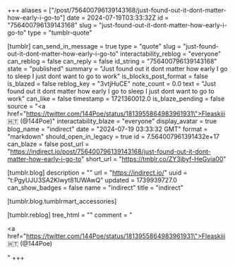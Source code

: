 +++
aliases = ["/post/756400796139143168/just-found-out-it-dont-matter-how-early-i-go-to"]
date = 2024-07-19T03:33:32Z
id = "756400796139143168"
slug = "just-found-out-it-dont-matter-how-early-i-go-to"
type = "tumblr-quote"

[tumblr]
can_send_in_message = true
type = "quote"
slug = "just-found-out-it-dont-matter-how-early-i-go-to"
interactability_reblog = "everyone"
can_reblog = false
can_reply = false
id_string = "756400796139143168"
state = "published"
summary = "Just found out it dont matter how early I go to sleep I just dont want to go to work"
is_blocks_post_format = false
is_blazed = false
reblog_key = "3vtjHuCE"
note_count = 0.0
text = "Just found out it dont matter how early I go to sleep I just dont want to go to work"
can_like = false
timestamp = 1721360012.0
is_blaze_pending = false
source = "<a href=\"https://twitter.com/144Poe/status/1813955864983961931\">Fleaskiii 🇭🇹 (@144Poe)</a>"
interactability_blaze = "everyone"
display_avatar = true
blog_name = "indirect"
date = "2024-07-19 03:33:32 GMT"
format = "markdown"
should_open_in_legacy = true
id = 7.564007961391432e+17
can_blaze = false
post_url = "https://indirect.io/post/756400796139143168/just-found-out-it-dont-matter-how-early-i-go-to"
short_url = "https://tmblr.co/ZY3jbyf-HeGvia00"

[tumblr.blog]
description = ""
url = "https://indirect.io/"
uuid = "t:PgyUJU3SA2Klwyt81UWAwQ"
updated = 1739939727.0
can_show_badges = false
name = "indirect"
title = "indirect"

[tumblr.blog.tumblrmart_accessories]

[tumblr.reblog]
tree_html = ""
comment = "<p><a href=\"https://twitter.com/144Poe/status/1813955864983961931\">Fleaskiii 🇭🇹 (@144Poe)</a></p>"
+++
